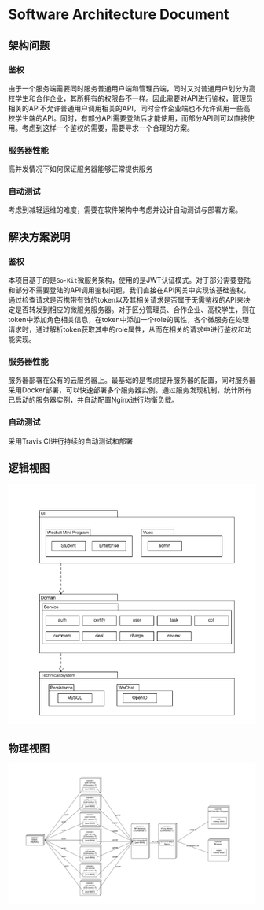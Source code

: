 # Software Architecture Document

## 架构问题

### 鉴权

由于一个服务端需要同时服务普通用户端和管理员端，同时又对普通用户划分为高校学生和合作企业，其所拥有的权限各不一样。因此需要对API进行鉴权，管理员相关的API不允许普通用户调用相关的API，同时合作企业端也不允许调用一些高校学生端的API。同时，有部分API需要登陆后才能使用，而部分API则可以直接使用。考虑到这样一个鉴权的需要，需要寻求一个合理的方案。

### 服务器性能

高并发情况下如何保证服务器能够正常提供服务

### 自动测试

考虑到减轻运维的难度，需要在软件架构中考虑并设计自动测试与部署方案。

## 解决方案说明

### 鉴权

本项目基于的是`Go-Kit`微服务架构，使用的是JWT认证模式。对于部分需要登陆和部分不需要登陆的API调用鉴权问题，我们直接在API网关中实现该基础鉴权，通过检查请求是否携带有效的token以及其相关请求是否属于无需鉴权的API来决定是否转发到相应的微服务服务器。对于区分管理员、合作企业、高校学生，则在token中添加角色相关信息，在token中添加一个role的属性，各个微服务在处理请求时，通过解析token获取其中的role属性，从而在相关的请求中进行鉴权和功能实现。

### 服务器性能

服务器部署在公有的云服务器上。最基础的是考虑提升服务器的配置，同时服务器采用Docker部署，可以快速部署多个服务器实例。通过服务发现机制，统计所有已启动的服务器实例，并自动配置Nginx进行均衡负载。

### 自动测试

采用Travis CI进行持续的自动测试和部署

## 逻辑视图

![逻辑视图](images/逻辑视图.png)

## 物理视图

![物理视图](images/物理视图.png)
